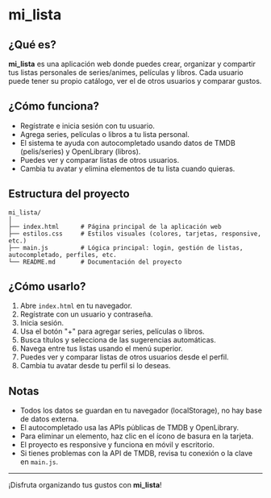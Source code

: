 # mi_lista

## ¿Qué es?

**mi_lista** es una aplicación web donde puedes crear, organizar y compartir tus listas personales de series/animes, películas y libros. Cada usuario puede tener su propio catálogo, ver el de otros usuarios y comparar gustos.

## ¿Cómo funciona?

- Regístrate e inicia sesión con tu usuario.
- Agrega series, películas o libros a tu lista personal.
- El sistema te ayuda con autocompletado usando datos de TMDB (pelis/series) y OpenLibrary (libros).
- Puedes ver y comparar listas de otros usuarios.
- Cambia tu avatar y elimina elementos de tu lista cuando quieras.

## Estructura del proyecto

```
mi_lista/
│
├── index.html      # Página principal de la aplicación web
├── estilos.css     # Estilos visuales (colores, tarjetas, responsive, etc.)
├── main.js         # Lógica principal: login, gestión de listas, autocompletado, perfiles, etc.
└── README.md       # Documentación del proyecto
```

## ¿Cómo usarlo?

1. Abre `index.html` en tu navegador.
2. Regístrate con un usuario y contraseña.
3. Inicia sesión.
4. Usa el botón "+" para agregar series, películas o libros.
5. Busca títulos y selecciona de las sugerencias automáticas.
6. Navega entre tus listas usando el menú superior.
7. Puedes ver y comparar listas de otros usuarios desde el perfil.
8. Cambia tu avatar desde tu perfil si lo deseas.

## Notas

- Todos los datos se guardan en tu navegador (localStorage), no hay base de datos externa.
- El autocompletado usa las APIs públicas de TMDB y OpenLibrary.
- Para eliminar un elemento, haz clic en el ícono de basura en la tarjeta.
- El proyecto es responsive y funciona en móvil y escritorio.
- Si tienes problemas con la API de TMDB, revisa tu conexión o la clave en `main.js`.

---

¡Disfruta organizando tus gustos con **mi_lista**!